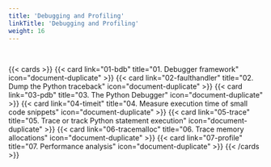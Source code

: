 ```yaml
---
title: 'Debugging and Profiling'
linkTitle: 'Debugging and Profiling'
weight: 16
---
```


<br />

{{< cards >}}
{{< card link="01-bdb" title="01. Debugger framework" icon="document-duplicate" >}}
{{< card link="02-faulthandler" title="02. Dump the Python traceback" icon="document-duplicate" >}}
{{< card link="03-pdb" title="03. The Python Debugger" icon="document-duplicate" >}}
{{< card link="04-timeit" title="04. Measure execution time of small code snippets" icon="document-duplicate" >}}
{{< card link="05-trace" title="05. Trace or track Python statement execution" icon="document-duplicate" >}}
{{< card link="06-tracemalloc" title="06. Trace memory allocations" icon="document-duplicate" >}}
{{< card link="07-profile" title="07. Performance analysis" icon="document-duplicate" >}}
{{< /cards >}}
